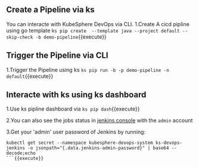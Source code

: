 ## Create a Pipeline via ks
You can interacte with KubeSphere DevOps via CLI.
1.Create A cicd pipline using go template 
`ks pip create  --template java --project default --skip-check -b demo-pipeline`{{execute}}

## Trigger the Pipeline via CLI
1.Trigger the Pipeline using ks
`ks pip run -b -p demo-pipeline -n default`{{execute}}

## Interacte with ks using ks dashboard
1.Use ks pipline dashboard via 
`ks pip dash`{{execute}}

2.You can also see the jobs status in [jenkins console](https://[[HOST2_SUBDOMAIN]]-30180-[[KATACODA_HOST]].environments.katacoda.com)
with the `admin` account 

3.Get your 'admin' user password of Jenkins by running:
```
kubectl get secret --namespace kubesphere-devops-system ks-devops-jenkins -o jsonpath="{.data.jenkins-admin-password}" | base64 --decode;echo
```{{execute}}

